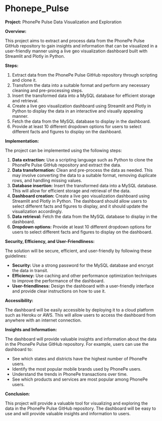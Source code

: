 # Phonepe_Pulse


**Project:** PhonePe Pulse Data Visualization and Exploration

**Overview:**

This project aims to extract and process data from the PhonePe Pulse GitHub repository to gain insights and information that can be visualized in a user-friendly manner using a live geo visualization dashboard built with Streamlit and Plotly in Python.

**Steps:**

1. Extract data from the PhonePe Pulse GitHub repository through scripting and clone it.
2. Transform the data into a suitable format and perform any necessary cleaning and pre-processing steps.
3. Insert the transformed data into a MySQL database for efficient storage and retrieval.
4. Create a live geo visualization dashboard using Streamlit and Plotly in Python to display the data in an interactive and visually appealing manner.
5. Fetch the data from the MySQL database to display in the dashboard.
6. Provide at least 10 different dropdown options for users to select different facts and figures to display on the dashboard.

**Implementation:**

The project can be implemented using the following steps:

1. **Data extraction:** Use a scripting language such as Python to clone the PhonePe Pulse GitHub repository and extract the data.
2. **Data transformation:** Clean and pre-process the data as needed. This may involve converting the data to a suitable format, removing duplicate rows, and handling missing values.
3. **Database insertion:** Insert the transformed data into a MySQL database. This will allow for efficient storage and retrieval of the data.
4. **Dashboard creation:** Create a live geo visualization dashboard using Streamlit and Plotly in Python. The dashboard should allow users to select different facts and figures to display, and it should update the visualization accordingly.
5. **Data retrieval:** Fetch the data from the MySQL database to display in the dashboard.
6. **Dropdown options:** Provide at least 10 different dropdown options for users to select different facts and figures to display on the dashboard.

**Security, Efficiency, and User-Friendliness:**

The solution will be secure, efficient, and user-friendly by following these guidelines:

* **Security:** Use a strong password for the MySQL database and encrypt the data in transit.
* **Efficiency:** Use caching and other performance optimization techniques to improve the performance of the dashboard.
* **User-friendliness:** Design the dashboard with a user-friendly interface and provide clear instructions on how to use it.

**Accessibility:**

The dashboard will be easily accessible by deploying it to a cloud platform such as Heroku or AWS. This will allow users to access the dashboard from anywhere with an internet connection.

**Insights and Information:**

The dashboard will provide valuable insights and information about the data in the PhonePe Pulse GitHub repository. For example, users can use the dashboard to:

* See which states and districts have the highest number of PhonePe users.
* Identify the most popular mobile brands used by PhonePe users.
* Understand the trends in PhonePe transactions over time.
* See which products and services are most popular among PhonePe users.

**Conclusion:**

This project will provide a valuable tool for visualizing and exploring the data in the PhonePe Pulse GitHub repository. The dashboard will be easy to use and will provide valuable insights and information to users.
